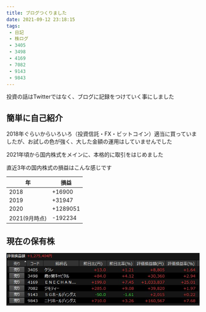 ```yaml
---
title: ブログつくりました
date: 2021-09-12 23:18:15
tags:
 - 日記
 - 株ログ
 - 3405
 - 3498
 - 4169
 - 7082
 - 9143
 - 9843
---
```


投資の話はTwitterではなく、ブログに記録をつけていく事にしました

## 簡単に自己紹介

2018年ぐらいからいろいろ（投資信託・FX・ビットコイン）適当に買っていましたが、お試しの色が強く、大した金額の運用はしていませんでした

2021年頃から国内株式をメインに、本格的に取引をはじめました

直近3年の国内株式の損益はこんな感じです

| 年            | 損益     |
|---------------|----------|
| 2018          | +16900   |
| 2019          | +31947   |
| 2020          | +1289051 |
| 2021(9月時点) | -192234  |


## 現在の保有株

![image](/kab/img/hello-world001.jpg)
